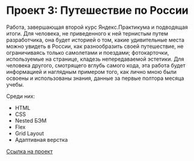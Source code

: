 # Проект 3: Путешествие по России

Работа, завершающая второй курс Яндекс.Практикума и подводящая итоги.
Для человека, не приведенного к ней тернистым путем разработчика, она будет историей о том, какие удивительные места можно увидеть в России, как разнообразить своей путешествие, не ограничиваясь только самолетами и поездами; фотокарточки, используемые на странице, кладезь непередаваемой эстетики.
Для человека другого, смотрящего вглубь самого кода, эта работа будет информацией и наглядным примером того, как лично мною были освоены и использованы знания, данные за первые полтора месяца учебы.

Среди них:

* HTML
* CSS
* Nested БЭМ
* Flex
* Grid Layout
* Адаптивная верстка

[Ссылка на проект](https://marinaproalex.github.io/russian-travel/)
